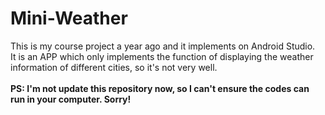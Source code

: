Mini-Weather
=============
This is my course project a year ago and it implements on Android Studio.<br>
It is an APP which only implements the function of displaying the weather information of different cities, so it's not very well.<br>
<br>
**PS: I'm not update this repository now, so I can't ensure the codes can run in your computer. Sorry!**
